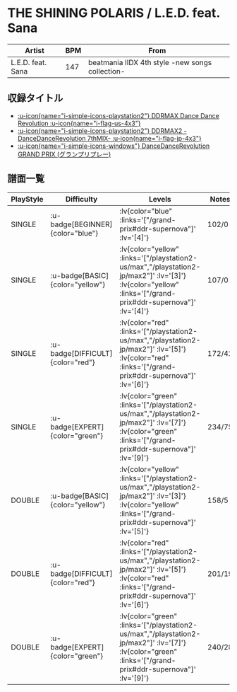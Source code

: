 # THE SHINING POLARIS / L.E.D. feat. Sana

|Artist|BPM|From|
|------|---|----|
|L.E.D. feat. Sana|147|beatmania IIDX 4th style -new songs collection-|

## 収録タイトル

- [ :u-icon{name="i-simple-icons-playstation2"} DDRMAX Dance Dance Revolution :u-icon{name="i-flag-us-4x3"} ](/playstation2-us/max)
- [ :u-icon{name="i-simple-icons-playstation2"} DDRMAX2 -DanceDanceRevolution 7thMIX- :u-icon{name="i-flag-jp-4x3"} ](/playstation2-jp/max2)
- [ :u-icon{name="i-simple-icons-windows"} DanceDanceRevolution GRAND PRIX (グランプリプレー)](/grand-prix#ddr-supernova)

## 譜面一覧

|PlayStyle|Difficulty|Levels|Notes|Movie|
|---------|----------|------|-----|-----|
|SINGLE| :u-badge[BEGINNER]{color="blue"} | :lv{color="blue" :links='["/grand-prix#ddr-supernova"]' :lv='[4]'} |102/0||
|SINGLE| :u-badge[BASIC]{color="yellow"} | :lv{color="yellow" :links='["/playstation2-us/max","/playstation2-jp/max2"]' :lv='[3]'}  :lv{color="yellow" :links='["/grand-prix#ddr-supernova"]' :lv='[4]'} |107/0||
|SINGLE| :u-badge[DIFFICULT]{color="red"} | :lv{color="red" :links='["/playstation2-us/max","/playstation2-jp/max2"]' :lv='[5]'}  :lv{color="red" :links='["/grand-prix#ddr-supernova"]' :lv='[6]'} |172/42||
|SINGLE| :u-badge[EXPERT]{color="green"} | :lv{color="green" :links='["/playstation2-us/max","/playstation2-jp/max2"]' :lv='[7]'}  :lv{color="green" :links='["/grand-prix#ddr-supernova"]' :lv='[9]'} |234/75||
|DOUBLE| :u-badge[BASIC]{color="yellow"} | :lv{color="yellow" :links='["/playstation2-us/max","/playstation2-jp/max2"]' :lv='[3]'}  :lv{color="yellow" :links='["/grand-prix#ddr-supernova"]' :lv='[5]'} |158/5||
|DOUBLE| :u-badge[DIFFICULT]{color="red"} | :lv{color="red" :links='["/playstation2-us/max","/playstation2-jp/max2"]' :lv='[5]'}  :lv{color="red" :links='["/grand-prix#ddr-supernova"]' :lv='[6]'} |201/19||
|DOUBLE| :u-badge[EXPERT]{color="green"} | :lv{color="green" :links='["/playstation2-us/max","/playstation2-jp/max2"]' :lv='[7]'}  :lv{color="green" :links='["/grand-prix#ddr-supernova"]' :lv='[9]'} |240/28||
